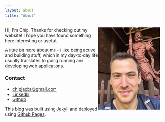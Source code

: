 ```yaml
---
layout: about
title: "About"
---
```


<img src="/images/profile_pic.jpg" width="40%" align="right"/>
Hi, I'm Chip. Thanks for checking out my website! I hope you have found
something here interesting or useful.

A little bit more about me - I like being active and building
stuff, which in my day-to-day life usually translates to going running and
developing web applications.


### Contact

* <a href="mailto:chipjacks@gmail.com">chipjacks@gmail.com</a>
* <a href="http://www.linkedin.com/pub/chip-jackson/66/967/675/">LinkedIn</a>
* <a href="https://github.com/chipjacks">Github</a>

This blog was built using <a href="http://jekyllrb.com/">Jekyll</a> and
deployed using <a href="http://pages.github.com/">Github Pages</a>.


